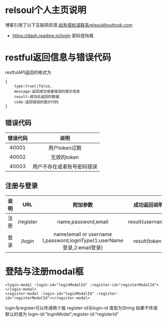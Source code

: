 # relsoul个人主页说明
博客引用了以下互联网资源,如有侵权请联系relsoul@outlook.com
- https://dash.readme.io/login 密码登陆框


# restful返回信息与错误代码
restfulAPI返回的格式为

```
{
    type:true||false,
    message:返回成功或者错误的提示信息
    result:成功后返回的数据
    code:返回错误的提示代码
}

```

## 错误代码
|错误代码|说明|
|:---:|:---:|
|40001|用户token过期|
|40002|无效的token|
|40003|用户不存在或者账号密码错误|


## 注册与登录
| 说明 | URL | 附加参数 | 成功返回说明 |
| --- | :---: | :---: | :---:|
| 注册 | /register | name,password,email |result(username) |
| 登录 | /login | name(email or username ),password,loginType(1:userName登录,2:email登录)|result(token)|




# 登陆与注册modal框
```
<login-modal :login-id="loginModalId" :register-id="registerModalId"></login-modal>
<register-modal :login-id="loginModalId" :register-id="registerModalId"></register-modal>
```
login与register可以传递两个值 register-id与login-id 类型为String 如果不传递默认的值为
login-id:"loginModal",register-id:"registerId"